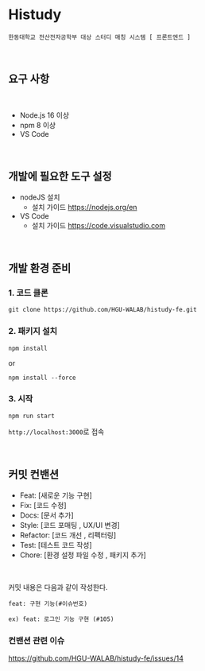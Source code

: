 # Histudy

`한동대학교 전산전자공학부 대상 스터디 매칭 시스템 [ 프론트엔드 ]`

<br />


## 요구 사항

<br />

- Node.js 16 이상
- npm 8 이상
- VS Code
<br />

## 개발에 필요한 도구 설정

- nodeJS 설치
  - 설치 가이드 https://nodejs.org/en
- VS Code
  - 설치 가이드 https://code.visualstudio.com
<br />

## 개발 환경 준비

### 1. 코드 클론


```
git clone https://github.com/HGU-WALAB/histudy-fe.git
```

### 2. 패키지 설치

```
npm install
```
or

```
npm install --force
```


### 3. 시작

```
npm run start 
```

`http://localhost:3000`로 접속

<br />

## 커밋 컨밴션

  
- Feat: [새로운 기능 구현]
- Fix: [코드 수정]
- Docs: [문서 추가]
- Style: [코드 포매팅 , UX/UI 변경]
- Refactor: [코드 개선 , 리펙터링]
- Test: [테스트 코드 작성]
- Chore: [환경 설정 파일 수정 , 패키지 추가]
<br />


커밋 내용은 다음과 같이 작성한다.

```
feat: 구현 기능(#이슈번호)

ex) feat: 로그인 기능 구현 (#105)
```

### 컨밴션 관련 이슈 
https://github.com/HGU-WALAB/histudy-fe/issues/14


